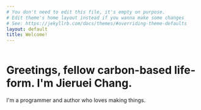 ```yaml
---
# You don't need to edit this file, it's empty on purpose.
# Edit theme's home layout instead if you wanna make some changes
# See: https://jekyllrb.com/docs/themes/#overriding-theme-defaults
layout: default
title: Welcome!
---
```

![]()
# Greetings, fellow carbon-based life-form. I'm Jieruei Chang.
I'm a programmer and author who loves making things.
